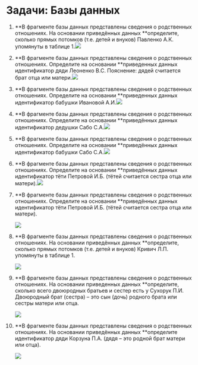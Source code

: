 # Задачи: Базы данных

1. **В фрагменте базы данных представлены сведения о родственных отношениях. На основании приведённых данных **определите, сколько прямых потомков \(т.е. детей и внуков\) Павленко А.К. упомянуты в таблице 1.![](http://kpolyakov.spb.ru/cms/images/4.gif)

2. **В фрагменте базы данных представлены сведения о родственных отношениях. Определите на основании **приведенных данных идентификатор дяди Леоненко В.С. Пояснение: дядей считается брат отца или матери.![](http://kpolyakov.spb.ru/cms/images/93.gif)

3. **В фрагменте базы данных представлены сведения о родственных отношениях. Определите на основании **приведенных данных идентификатор бабушки Ивановой А.И.![](http://kpolyakov.spb.ru/cms/images/94.gif)

4. **В фрагменте базы данных представлены сведения о родственных отношениях. Определите на основании **приведённых данных идентификатор дедушки Сабо С.А.![](http://kpolyakov.spb.ru/cms/images/95.gif)

5. **В фрагменте базы данных представлены сведения о родственных отношениях. Определите на основании **приведённых данных идентификатор бабушки Сабо С.А.![](http://kpolyakov.spb.ru/cms/images/95.gif)

6. **В фрагменте базы данных представлены сведения о родственных отношениях. Определите на основании **приведённых данных идентификатор тёти Петровой И.Б. \(тётей считается сестра отца или матери\).![](http://kpolyakov.spb.ru/cms/images/97.gif)

7. **В фрагменте базы данных представлены сведения о родственных отношениях. Определите на основании **приведённых данных идентификатор тёти Петровой И.Б. \(тётей считается сестра отца или матери\).

   ![](http://kpolyakov.spb.ru/cms/images/97.gif)

8. **В фрагменте базы данных представлены сведения о родственных отношениях. На основании приведённых данных **определите, сколько прямых потомков \(т.е. детей и внуков\) Кривич Л.П. упомянуты в таблице 1.

   ![](http://kpolyakov.spb.ru/cms/images/98.gif)

9. **В фрагменте базы данных представлены сведения о родственных отношениях. На основании приведенных данных **определите, сколько всего двоюродных братьев и сестер есть у Сухорук П.И. Двоюродный брат \(сестра\) – это сын \(дочь\) родного брата или сестры матери или отца.

   ![](http://kpolyakov.spb.ru/cms/images/99.gif)

10. **В фрагменте базы данных представлены сведения о родственных отношениях. На основании приведённых данных **определите идентификатор дяди Корзуна П.А. \(дядя – это родной брат матери или отца\).

    ![](http://kpolyakov.spb.ru/cms/images/100.gif)



